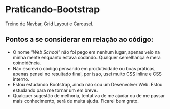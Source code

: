 # Praticando-Bootstrap
Treino de Navbar, Grid Layout e Carousel.

## Pontos a se considerar em relação ao código: 
* O nome *"Web School"* não foi pego em nenhum lugar, apenas veio na minha mente enquanto estava codando. Qualquer semelhança é mera coincidência.
* Não escrevi o código pensando em produtividade ou boas práticas, apenas pensei no resultado final, por isso, usei muito CSS inline e CSS interno.
* Estou estudando Bootstrap, ainda não sou um Desenvolver Web. Estou estudando para me tornar um em breve.
* Qualquer sugestão de melhoria, tentativa de me ajudar ou de me passar mais conhecimento, será de muita ajuda. Ficarei bem grato.
